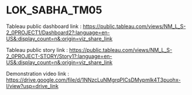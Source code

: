 # LOK_SABHA_TM05

Tableau public dashboard link : https://public.tableau.com/views/NM_L_S-2_0PROJECT1/Dashboard2?:language=en-US&:display_count=n&:origin=viz_share_link

Tableau public story link : https://public.tableau.com/views/NM_L_S-2_0PROJECT-STORY/Story1?:language=en-US&:display_count=n&:origin=viz_share_link

Demonstration video link : https://drive.google.com/file/d/1NNzcLuNMgrqPICsDMypmlk4T3puohx-I/view?usp=drive_link
